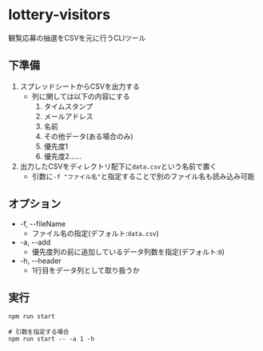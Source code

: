 # lottery-visitors

観覧応募の抽選をCSVを元に行うCLIツール

## 下準備
1. スプレッドシートからCSVを出力する
    - 列に関しては以下の内容にする
        1. タイムスタンプ
        1. メールアドレス
        1. 名前
        1. その他データ(ある場合のみ)
        1. 優先度1
        1. 優先度2……
1. 出力したCSVをディレクトリ配下に`data.csv`という名前で置く
    - 引数に`-f "ファイル名"`と指定することで別のファイル名も読み込み可能


## オプション
- -f, --fileName
    - ファイル名の指定(デフォルト:`data.csv`)
- -a, --add
    - 優先度列の前に追加しているデータ列数を指定(デフォルト:`0`)
- -h, --header
    - 1行目をデータ列として取り扱うか

## 実行
```
npm run start

# 引数を指定する場合
npm run start -- -a 1 -h
```